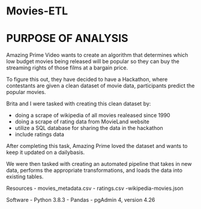 # Movies-ETL 


# PURPOSE OF ANALYSIS

Amazing Prime Video wants to create an algorithm that determines which low budget movies being released will be popular so they can buy the streaming rights of those films at a bargain price. 

To figure this out, they have decided to have a Hackathon, where contestants are given a clean dataset of movie data, participants predict the popular movies. 

Brita and I were tasked with creating this clean dataset by: 
 - doing a scrape of wikipedia of all movies realeased since 1990
 - doing a scrape of rating data from MovieLand website 
 - utilize a SQL database for sharing the data in the hackathon
 - include ratings data


After completing this task, Amazing Prime loved the dataset and wants to keep it updated on a dailybasis. 

We were then tasked with creating an automated pipeline that takes in new data, performs the appropriate transformations, and loads the data into existing tables. 

Resources 
    - movies_metadata.csv
    - ratings.csv
    -wikipedia-movies.json
    
Software 
    - Python 3.8.3
    - Pandas 
    - pgAdmin 4, version 4.26